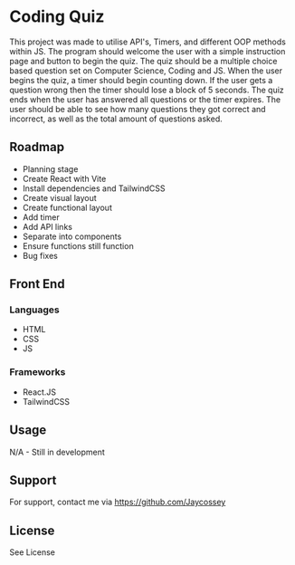 # Coding Quiz

This project was made to utilise API's, Timers, and different OOP methods within JS. The program should welcome the user with a simple instruction page and button to begin the quiz. The quiz should be a multiple choice based question set on Computer Science, Coding and JS. When the user begins the quiz, a timer should begin counting down. If the user gets a question wrong then the timer should lose a block of 5 seconds. The quiz ends when the user has answered all questions or the timer expires. The user should be able to see how many questions they got correct and incorrect, as well as the total amount of questions asked. 

## Roadmap

- Planning stage
- Create React with Vite
- Install dependencies and TailwindCSS
- Create visual layout
- Create functional layout
- Add timer
- Add API links
- Separate into components
- Ensure functions still function
- Bug fixes

## Front End

### Languages

- HTML
- CSS
- JS

### Frameworks

- React.JS
- TailwindCSS

## Usage

N/A - Still in development

## Support 

For support, contact me via https://github.com/Jaycossey

## License

See License